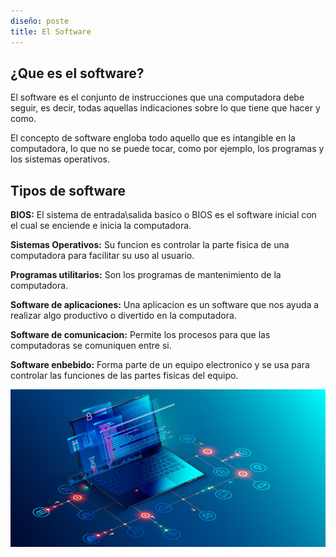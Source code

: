 ```yaml
---
diseño: poste
title: El Software
---
```



## ¿Que es el software?
El software es el conjunto de instrucciones que una computadora debe seguir, es decir, todas aquellas indicaciones sobre lo que tiene que hacer y como.

El concepto de software engloba todo aquello que es intangible en la computadora, lo que no se puede tocar, como por ejemplo, los programas y los sistemas operativos.

## Tipos de software

**BIOS:** El sistema de entrada\salida basico o BIOS es el software inicial con el cual se enciende e inicia la computadora.

**Sistemas Operativos:** Su funcion es controlar la parte fisica de una computadora para facilitar su uso al usuario.

**Programas utilitarios:** Son los programas de mantenimiento de la computadora.

**Software de aplicaciones:** Una aplicacion es un software que nos ayuda a realizar algo productivo o divertido en la computadora.

**Software de comunicacion:** Permite los procesos para que las computadoras se comuniquen entre si.

**Software enbebido:** Forma parte de un equipo electronico y se usa para controlar las funciones de las partes fisicas del equipo.

![alt text](https://github.com/Edwin-Torres-bit/Edwin-Torres-bit.github.io/blob/master/images/software-1-e1550080097569.jpg)

